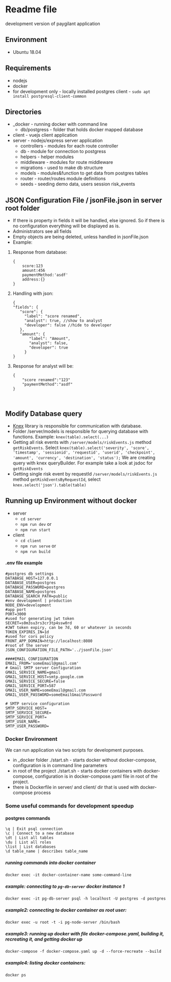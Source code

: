# Readme file
development version of paygilant application
## Environment
 - Ubuntu 18.04
 
## Requirements
- nodejs
- docker
- for development only - locally installed postgres client - `sudo apt install postgresql-client-common`

## Directories
- _docker - running docker with command line
    - db/postgress - folder that holds docker mapped database
- client - vuejs client application
- server - nodejs/express server application
    - controllers - modules for each route controller
    - db - module for connection to postgress
    - helpers - helper modules
    - middleware - modules for route middleware
    - migrations - used to make db structure
    - models - modules&function to get data from postgres tables
    - router - router/routes module definitions
    - seeds - seeding demo data, users session risk_events

## JSON Configuration File / jsonFile.json in server root folder
 - If there is property in fields it will be handled, else ignored. So if there is no configuration everything will be displayed as is.
 - Administrators see all fields
 - Empty objects are being deleted, unless handled in jsonFile.json
 - Example:
 1. Response from database:
     ```
     {
         score:123
         amount:456
         paymentMethod:'asdf'
         address:{}
     }
  2. Handling with json:
      ```
     {
     "fields": {
         "score": {
           "label": "score renamed",
           "analyst": true, //show to analyst
           "developer": false //hide to developer
         },
         "amount": {
             "label": "Amount",
             "analyst": false,
             "developer": true
           }
     }
  3. Response for analyst will be:
     ```
     {
         "score renamed":"123"
         "paymentMethod":"asdf"
     }
     
  

## Modify Database query
 - <a href="http://knexjs.org/">Knex</a> library is responsible for communication with database. 
 - Folder /server/models is responsible for querying database with functions.
Example: `knex(table).select(...)`
 - Getting all risk events with `/server/models/riskEvents.js` method `getRiskEvents`.
Select `knex(table).select('severity', 'score', 'timestamp', 'sessionid', 'requestid', 'userid', 'checkpoint', 'amount', 'currency', 'destination', 'status');`
We are creating query with knex queryBuilder. For example take a look at jsdoc for `getRiskEvents`
 - Getting single risk event by requestId `/server/models/riskEvents.js` method `getRiskEventsByRequestId`, select `knex.select('json').table(table)`

## Running up Environment without docker
- server
    - `cd server`
    - `npm run dev` or
    - `npm run start`
- client
    - `cd client`
    - `npm run serve` or 
    - `npm run build` 

#### .env file example
    #postgres db settings
    DATABASE_HOST=127.0.0.1
    DATABASE_USER=postgres
    DATABASE_PASSWORD=postgres
    DATABASE_NAME=postgres
    DATABASE_SEARCH_PATH=public
    #env development | production
    NODE_ENV=development
    #app port
    PORT=3000
    #used for generating jwt token
    SECRET=s0m3su3rs3cr3tp4ssw0rd
    #JWT token expiry, can be 7d, 60 or whatever in seconds
    TOKEN_EXPIRES_IN=1d
    #used for cors policy
    FRONT_APP_DOMAIN=http://localhost:8080
    #root of the server
    JSON_CONFIGURATION_FILE_PATH='../jsonFile.json'
    
    ####EMAIL CONFIGURATION
    EMAIL_FROM='someEmail@gmail.com'
    # Gmail SMTP server Configuration
    GMAIL_SERVICE_NAME=gmail
    GMAIL_SERVICE_HOST=smtp.google.com
    GMAIL_SERVICE_SECURE=false
    GMAIL_SERVICE_PORT=587
    GMAIL_USER_NAME=someEmail@gmail.com
    GMAIL_USER_PASSWORD=someEmailGmailPassword
    
    # SMTP service configuration
    SMTP_SERVICE_HOST=
    SMTP_SERVICE_SECURE=
    SMTP_SERVICE_PORT=
    SMTP_USER_NAME=
    SMTP_USER_PASSWORD=
    
### Docker Environment
We can run application via two scripts for development purposes.
- in _docker folder ./start.sh - starts docker without docker-compose, configuration is in command line parameters
- in root of the project ./start.sh - starts docker containers with docker-compose, configuration is in docker-compose.yaml file in root of the project.
- there is Dockerfile in server/ and client/ dir that is used with docker-compose process


### Some useful commands for development speedup
#### postgres commands
    \q | Exit psql connection
    \c | Connect to a new database
    \dt | List all tables
    \du | List all roles
    \list | List databases
    \d table_name | describes table_name
##### running commands into docker container
    docker exec -it docker-container-name some-command-line
##### example: connecting to `pg-db-server` docker instance 1
    docker exec -it pg-db-server psql -h localhost -U postgres -d postgres
##### example2: connecting to docker container as root user:
    docker exec -u root -t -i pg-node-server /bin/bash
##### example3: running up docker with file docker-compose.yaml, building it, recreating it, and getting docker up 
    docker-compose -f docker-compose.yaml up -d --force-recreate --build
##### example4: listing docker containers:
    docker ps
